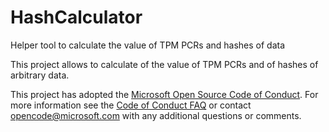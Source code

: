 # HashCalculator
Helper tool to calculate the value of TPM PCRs and hashes of data

This project allows to calculate of the value of TPM PCRs and of hashes of arbitrary data. 

This project has adopted the [Microsoft Open Source Code of Conduct](https://opensource.microsoft.com/codeofconduct/).
For more information see the [Code of Conduct FAQ](https://opensource.microsoft.com/codeofconduct/faq/) or contact 
[opencode@microsoft.com](mailto:opencode@microsoft.com) with any additional questions or comments.
